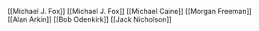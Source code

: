 [[Michael J. Fox]]
[[Michael J. Fox]]
[[Michael Caine]]
[[Morgan Freeman]]
[[Alan Arkin]]
[[Bob Odenkirk]]
[[Jack Nicholson]]
